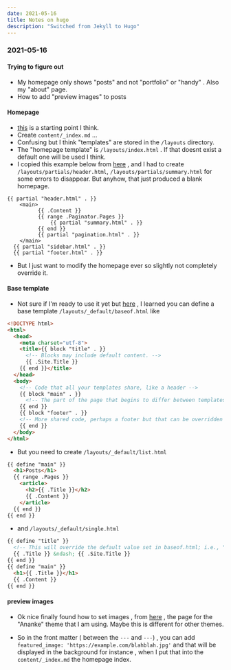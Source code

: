 ```yaml
---
date: 2021-05-16
title: Notes on hugo
description: "Switched from Jekyll to Hugo"
---
```


### 2021-05-16

#### Trying to figure out
* My homepage only shows "posts" and not "portfolio" or "handy" . Also my "about" page.
* How to add "preview images" to posts

#### Homepage
* [this](https://gohugo.io/templates/homepage/) is a starting point I think.
* Create `content/_index.md` ...
* Confusing but I think "templates" are stored in the `/layouts` directory.
* The "homepage template" is `/layouts/index.html` . If that doesnt exist a default one will be used I think.
* I copied this example below from [here](https://bwaycer.github.io/hugo_tutorial.hugo/content/using-index-md/)  , and I had to create `/layouts/partials/header.html`, `/layouts/partials/summary.html` for some errors to disappear. But anyhow, that just produced a blank homepage.
```
{{ partial "header.html" . }}
    <main>
          {{ .Content }}
          {{ range .Paginator.Pages }}
              {{ partial "summary.html" . }}
          {{ end }}
          {{ partial "pagination.html" . }}
    </main>
  {{ partial "sidebar.html" . }}
  {{ partial "footer.html" . }}
```
* But I just want to modify the homepage ever so slightly not completely override it.

#### Base template
* Not sure if I'm ready to use it yet but [here](https://gohugo.io/templates/base/) , I learned you can define a base template `/layouts/_default/baseof.html` like

```html
<!DOCTYPE html>
<html>
  <head>
    <meta charset="utf-8">
    <title>{{ block "title" . }}
      <!-- Blocks may include default content. -->
      {{ .Site.Title }}
    {{ end }}</title>
  </head>
  <body>
    <!-- Code that all your templates share, like a header -->
    {{ block "main" . }}
      <!-- The part of the page that begins to differ between templates -->
    {{ end }}
    {{ block "footer" . }}
    <!-- More shared code, perhaps a footer but that can be overridden if need be in  -->
    {{ end }}
  </body>
</html>
```
* But you need to create `/layouts/_default/list.html`

```html
{{ define "main" }}
  <h1>Posts</h1>
  {{ range .Pages }}
    <article>
      <h2>{{ .Title }}</h2>
      {{ .Content }}
    </article>
  {{ end }}
{{ end }}
```

* and `/layouts/_default/single.html`

```html
{{ define "title" }}
  <!-- This will override the default value set in baseof.html; i.e., "{{.Site.Title}}" in the original example-->
  {{ .Title }} &ndash; {{ .Site.Title }}
{{ end }}
{{ define "main" }}
  <h1>{{ .Title }}</h1>
  {{ .Content }}
{{ end }}
```

#### preview images
* Ok nice finally found how to set images , from [here](https://themes.gohugo.io/gohugo-theme-ananke/#change-the-hero-background)  , the page for the "Ananke" theme that I am using. Maybe this is different for other themes.

* So in the front matter ( between the `---` and `---`) , you can add `featured_image: 'https://example.com/blahblah.jpg'` and that will be displayed in the background for instance , when I put that into the `content/_index.md` the homepage index.
